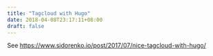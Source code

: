 ```yaml
---
title: "Tagcloud with Hugo"
date: 2018-04-08T23:17:11+08:00
draft: false
---
```


See https://www.sidorenko.io/post/2017/07/nice-tagcloud-with-hugo/
